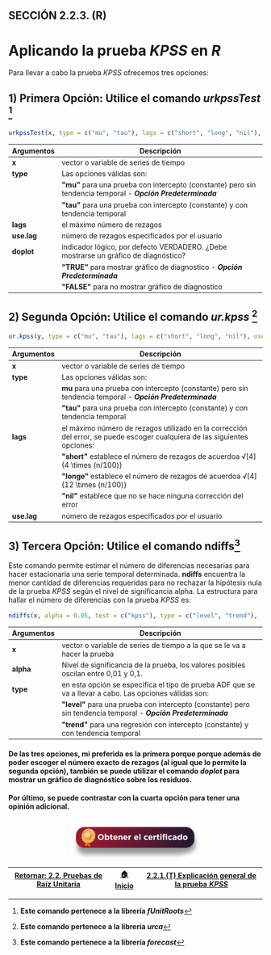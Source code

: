 ## SECCIÓN 2.2.3. (R)
# Aplicando la prueba $KPSS$ en $R$

Para llevar a cabo la prueba $KPSS$ ofrecemos tres opciones:

## 1) Primera Opción: Utilice el comando _urkpssTest_ [^1]

[^1]: **Este comando pertenece a la librería _fUnitRoots_**

``` r
urkpssTest(x, type = c("mu", "tau"), lags = c("short", "long", "nil"), use.lag = NULL, doplot = TRUE)
```
| **Argumentos**          | **Descripción**                                                                                                                              | 
|-------------------------|----------------------------------------------------------------------------------------------------------------------------------------------|
| **x**                   | vector o variable de series de tiempo                                                                                                        |
| **type**                | Las opciones válidas son:                                                                                                                    |
|                         | **"mu"** para una prueba con intercepto (constante) pero sin tendencia temporal - **_Opción Predeterminada_**                                |
|                         | **"tau"** para una prueba con intercepto (constante) y con tendencia temporal                                                                |
| **lags**                | el máximo número de rezagos                                                                                                                  |
| **use.lag**             | número de rezagos especificados por el usuario                                                                                               |
| **doplot**              | indicador lógico, por defecto VERDADERO. ¿Debe mostrarse un gráfico de diagnóstico?                                                          | 
|                         | **"TRUE"** para mostrar gráfico de diagnostico - **_Opción Predeterminada_**                                                                 |
|                         | **"FALSE"** para no mostrar gráfico de diagnostico                                                                                           |

## 2) Segunda Opción: Utilice el comando _ur.kpss_ [^2]

[^2]: **Este comando pertenece a la librería _urca_**

``` r
ur.kpss(y, type = c("mu", "tau"), lags = c("short", "long", "nil"), use.lag = NULL)
```

| **Argumentos**          | **Descripción**                                                                                                                              | 
|-------------------------|----------------------------------------------------------------------------------------------------------------------------------------------|
| **x**                   | vector o variable de series de tiempo                                                                                                        |
| **type**                | Las opciones válidas son:                                                                                                                    |
|                         | **mu** para una prueba con intercepto (constante) pero sin tendencia temporal - **_Opción Predeterminada_**                                  |
|                         | **"tau"** para una prueba con intercepto (constante) y con tendencia temporal                                                                |
| **lags**                | el máximo número de rezagos utilizado en la corrección del error, se puede escoger cualquiera de las siguientes opciones:                    |
|                         | **"short"** establece el número de rezagos de acuerdoa  √[4]{4 \times (n/100)}                                                               |
|                         | **"longe"** establece el número de rezagos de acuerdoa  √[4]{12 \times (n/100)}                                                              |
|                         | **"nil"** establece que no se hace ninguna corrección del error                                                                              |
| **use.lag**             | número de rezagos especificados por el usuario                                                                                               |

## 3) **Tercera Opción:** Utilice el comando **ndiffs**[^3]
Este comando permite estimar el número de diferencias necesarias para hacer estacionaria una serie temporal determinada. **ndiffs** encuentra la menor cantidad de diferencias requeridas para no rechazar la hipótesis nula de la prueba $KPSS$ según el nivel de significancia alpha. La estructura para hallar el número de diferencias con la prueba $KPSS$ es:

[^3]: **Este comando pertenece a la librería _forecast_**

``` r
ndiffs(x, alpha = 0.05, test = c("kpss"), type = c("level", "trend"), ...)
```

| **Argumentos**          | **Descripción**                                                                                                                      | 
|-------------------------|--------------------------------------------------------------------------------------------------------------------------------------|
| **x**                   | vector o variable de series de tiempo a la que se le va a hacer la prueba                                                            |
| **alpha**               | Nivel de significancia de la prueba, los valores posibles oscilan entre 0,01 y 0,1.                                                  |
| **type**                | en esta opción se especifica el tipo de prueba ADF que se va a llevar a cabo. Las opciones válidas son:                              |
|                         | **"level"** para una prueba con intercepto (constante) pero sin tendencia temporal - **_Opción Predeterminada_**                     |
|                         | **"trend"** para una regresión con intercepto (constante) y con tendencia temporal                                                   |

#### De las tres opciones, mi preferida es la primera porque porque además de poder escoger el número exacto de rezagos (al igual que lo permite la segunda opción), también se puede utilizar el comando _doplot_ para mostrar un gráfico de diagnóstico sobre los residuos.
#### Por último, se puede contrastar con la cuarta opción para tener una opinión adicional.

<div align="center"><a href="https://enlace-academico.escuelaing.edu.co/psc/FORMULARIO/EMPLOYEE/SA/c/EC_LOCALIZACION_RE.LC_FRM_ADMEDCO_FL.GBL" target="_blank"><img src="https://github.com/alvaroperdomo/World-Econometrics/blob/main/.icons/IconCEHBotonCertificado.png" alt="World-Econometrics" width="260" border="0" /></a></div>

| [Retornar: 2.2. Pruebas de Raíz Unitaria](../Readme.md) | [:house: Inicio](../../../README.md) | [2.2.1.(T) Explicación general de la prueba _KPSS_](../Seccion02_02_03_T/Readme.md)  |
|---------------------------------------------------------|--------------------------------------|--------------------------------------------------------------------------------------|
